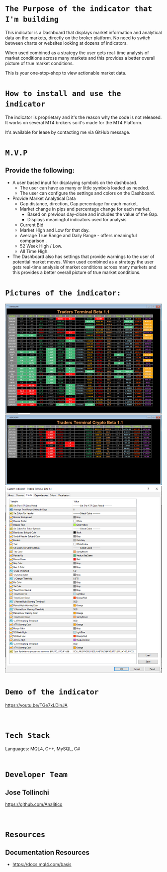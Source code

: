 
# `The Purpose of the indicator that I'm building`
This indicator is a Dashboard that displays market information and analytical data on the markets, directly on the broker platform. No need to switch between charts or websites looking at dozens of indicators.

When used combined as a strategy the user gets real-time analysis of market conditions across many markets and this provides a better overall picture of true market conditions.

This is your one-stop-shop to view actionable market data.

# `How to install and use the indicator`
The indicator is proprietary and it's the reason why the code is not released.  It works on several MT4 brokers so it's made for the MT4 Platform.

It's available for lease by contacting me via GitHub message.

# `M.V.P`

## Provide the following:

- A user based input for displaying symbols on the dashboard.
    - The user can have as many or little symbols loaded as needed.
    - The user can configure the settings and colors on the Dashboard.
- Provide Market Analytical Data
    - Gap distance, direction, Gap percentage for each market.
    - Market change in pips and percentage change for each market.
        - Based on previous day-close and includes the value of the Gap.
        - Displays meaningful indicators used for analysis
    - Current Bid
    - Market High and Low for that day.
    - Average True Range and Daily Range - offers meaningful comparison .
    - 52 Week High / Low.
    - All Time High.
- The Dashboard also has settings that provide warnings to the user of potential market moves.  When used combined as a strategy the user gets real-time analysis of market conditions across many markets and this provides a better overall picture of true market conditions.

# `Pictures of the indicator:`
![](/TradersTerminal1.PNG)
![](/TradersTerminal2.PNG)
![](/TradersTerminal3.PNG)

# `Demo of the indicator`
https://youtu.be/TGe7xLDinJA

<br />

# `Tech Stack`

Languages: MQL4, C++, MySQL, C#
<br />
<br />

# `Developer Team`

## Jose Tollinchi

https://github.com/AnaIitico

<br />

# `Resources`
## Documentation Resources
* https://docs.mql4.com/basis

